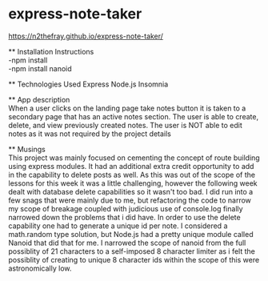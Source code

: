 # express-note-taker

https://n2thefray.github.io/express-note-taker/

** Installation Instructions
</br> -npm install 
</br> -npm install nanoid

** Technologies Used
Express
Node.js
Insomnia

** App description
</br> When a user clicks on the landing page take notes button it is taken to a secondary page that has an active notes section. The user is able to create, delete, and view previously created notes. The user is NOT able to edit notes as it was not required by the project details

** Musings
</br> This project was mainly focused on cementing the concept of route building using express modules. It had an additional extra credit opportunity to add in the capability to delete posts as well. As this was out of the scope of the lessons for this week it was a little challenging, however the following week dealt with database delete capabilities so it wasn't too bad. I did run into a few snags that were mainly due to me, but refactoring the code to narrow my scope of breakage coupled with judicious use of console.log finally narrowed down the problems that i did have. In order to use the delete capability one had to generate a unique id per note. I considered a math.random type solution, but Node.js had a pretty unique module called Nanoid that did that for me. I narrowed the scope of nanoid from the full possiblity of 21 characters to a self-imposed 8 character limiter as i felt the possiblity of creating to unique 8 character ids within the scope of this were astronomically low. 

